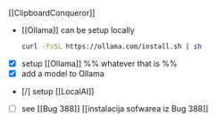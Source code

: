 
[[ClipboardConqueror]]

- [[Ollama]] can be setup locally
	```sh
	curl -fsSL https://ollama.com/install.sh | sh
	```

- [x] setup [[Ollama]] %% whatever that is %%
- [x] add a model to Ollama
- [/] setup [[LocalAI]]
- [ ] see [[Bug 388]] [[instalacija sofwarea iz Bug 388]]
